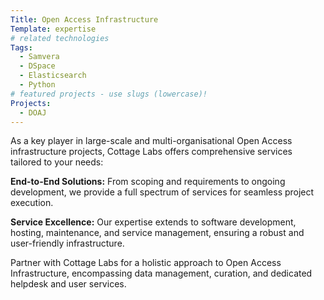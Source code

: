 ```yaml
---
Title: Open Access Infrastructure
Template: expertise
# related technologies
Tags: 
  - Samvera
  - DSpace
  - Elasticsearch
  - Python
# featured projects - use slugs (lowercase)!
Projects: 
  - DOAJ
---
```



As a key player in large-scale and multi-organisational Open Access infrastructure projects, Cottage Labs offers comprehensive services tailored to your needs:

**End-to-End Solutions:** From scoping and requirements to ongoing development, we provide a full spectrum of services for seamless project execution.

**Service Excellence:** Our expertise extends to software development, hosting, maintenance, and service management, ensuring a robust and user-friendly infrastructure.

Partner with Cottage Labs for a holistic approach to Open Access Infrastructure, encompassing data management, curation, and dedicated helpdesk and user services.